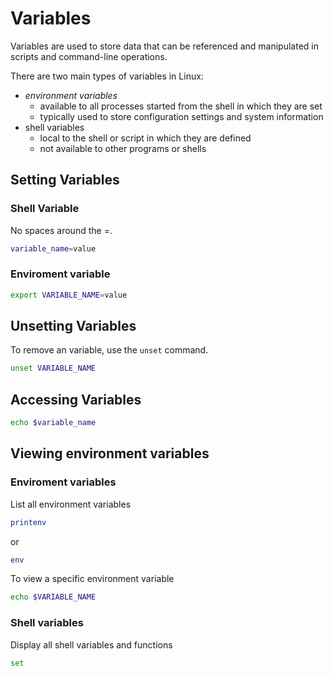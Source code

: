 # Variables

Variables are used to store data that can be referenced and manipulated in scripts and command-line operations.

There are two main types of variables in Linux:

- _environment variables_
  - available to all processes started from the shell in which they are set
  - typically used to store configuration settings and system information
- shell variables
  - local to the shell or script in which they are defined
  - not available to other programs or shells

## Setting Variables

### Shell Variable

No spaces around the =.

```sh
variable_name=value
```

### Enviroment variable

```sh
export VARIABLE_NAME=value
```

## Unsetting Variables

To remove an variable, use the `unset` command.

```sh
unset VARIABLE_NAME
```

## Accessing Variables

```sh
echo $variable_name
```

## Viewing environment variables

### Enviroment variables

List all environment variables

```sh
printenv
```

or

```sh
env
```

To view a specific environment variable

```sh
echo $VARIABLE_NAME
```

### Shell variables

Display all shell variables and functions

```sh
set
```
